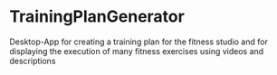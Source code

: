 # TrainingPlanGenerator  

 Desktop-App for creating a training plan for the fitness studio and for displaying the execution of many fitness exercises using videos and descriptions
